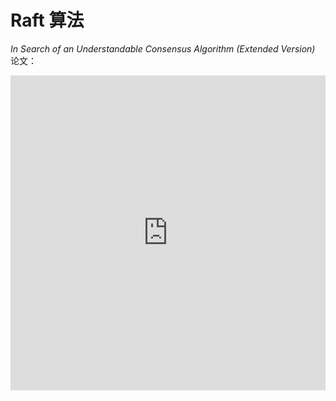 # Raft 算法

*In Search of an Understandable Consensus Algorithm (Extended Version)* 论文：

<iframe src="https://raft.github.io/raft.pdf#toolbar=0&navpanes=0&statusbar=0&view=FitH" width="100%" style="aspect-ratio: 1/1; border: none"/>

## 拜占庭将军问题

::: tip 拜占庭将军问题
假设多位拜占庭将军中没有叛军，信使的信息可靠但有可能被暗杀的情况下，将军们如何达成是否要进攻的一致性决定？
:::

解决方案大致可以理解成：先在所有的将军中选出一个大将军，用来做出所有的决定。

举例如下：假如现在一共有 3 个将军 A，B 和 C，每个将军都有一个随机时间的倒计时器，倒计时一结束，这个将军就把自己当成大将军候选人，然后派信使传递选举投票的信息给将军 B 和 C，如果将军 B 和 C 还没有把自己当作候选人（自己的倒计时还没有结束），并且没有把选举票投给其他人，它们就会把票投给将军 A，信使回到将军 A 时，将军 A 知道自己收到了足够的票数，成为大将军。在有了大将军之后，是否需要进攻就由大将军 A 决定，然后再去派信使通知另外两个将军，自己已经成为了大将军。如果一段时间还没收到将军 B 和 C 的回复（信使可能会被暗杀），那就再重派一个信使，直到收到回复。

## 复制状态机

复制状态机的核心思想：**相同的初始状态 + 相同的输入 = 相同的结束状态**

![](/distribution/2025-04-26_23-33-05.png)

多个节点上，从相同的初始状态开始，执行相同的一串命令，产生相同的最终状态。

::: tip
在 Raft 中，Leader 将客户端请求（Command）封装到一个个 log entry 中，将这些 log entries 复制到所有 follower 节点，然后大家按相同顺序应用 log entries 中的 command，根据复制状态机的理论，大家的结束状态肯定是一致的。
:::

把复制状态机需要同步的数据量按大小进行分类，它们分别适合不同类型的共识算法：

1. 数据量非常小，如集群成员信息、配置文件、分布式锁、小容量分布式任务队列。可以采用无 Leader 的共识算法（如 **Basic Paxos**），实现有 Chubby、ZooKeeper 等。

![](/distribution/2025-04-28_19-18-23.png)

2. 数据量比较大但可以拆分为不相干的各部分，如大规模存储系统。可以采用有 Leader 的共识算法（如 **Multi Paxos**、**Raft**），实现有 GFS、HDFS 等。

![](/distribution/2025-04-28_19-19-18.png)

3. 不仅数据量大，数据之间还存在关联，这时一个共识算法集群容纳不了所有的数据。这种情况下，就要把数据分片到多个状态机中，状态机之间通过 **两阶段提交** 来保证一致性。这类场景主要是一些如 Spanner、OceanBase、TiDB 等支持分布式事务的分布式数据库。它们通常会对 Paxos 或 Raft 等共识算法进行一定的改造，来满足事务级的要求。

![](/distribution/2025-04-28_19-21-49.png)

## 共识算法

共识是可容错系统中的一个基本问题：即使面对故障，服务器也可以在共享状态上达成一致。

共识算法允许一组节点像一个整体一样一起工作，即使其中的一些节点出现故障也能够继续工作下去，其正确性主要是源于复制状态机的性质：一组 Server 的状态机计算相同状态的副本，即使有一部分的 Server 宕机了它们仍然能够继续运行。

**我们使用共识算法，就是为了实现复制状态机。**

一般通过使用复制日志来实现复制状态机。

每个 Server 存储着一份包括命令序列的日志文件，状态机会按顺序执行这些命令。因为每个日志包含相同的命令，并且顺序也相同，所以每个状态机处理相同的命令序列。由于状态机是确定性的，所以处理相同的状态，得到相同的输出。因此共识算法的工作就是 **保持复制日志的一致性**。

服务器上的共识模块从客户端接收命令并将它们添加到日志中。它与其他服务器上的共识模块通信，以确保即使某些服务器发生故障，每个日志最终包含相同顺序的请求。一旦命令被正确地复制，它们就被称为已提交。每个服务器的状态机按照日志顺序处理已提交的命令，并将输出返回给客户端，因此，这些服务器形成了一个单一的、高度可靠的状态机。

适用于实际系统的共识算法通常具有以下特性：

* **安全**：确保在非拜占庭条件（也就是上文中提到的简易版拜占庭）下的安全性，包括网络延迟、网络分区、丢包、重复发送、乱序问题，无法解决拜占庭问题（如存储不可靠、消息错误）。
* **高可用**：只要大多数服务器都是可操作的，并且可以相互通信，也可以与客户端进行通信，那么这些服务器就可以看作完全功能可用的。在集群中大多数服务器响应，命令就可以完成，不会被少数运行缓慢的服务器来影响整体系统性能。因此，一个典型的由五台服务器组成的集群可以容忍任何两台服务器端故障。假设服务器因停止而发生故障；它们稍后可能会从稳定存储上的状态中恢复并重新加入集群。
* **一致性不依赖时序**：错误的时钟和极端的消息延迟，在最坏的情况下也只会造成可用性问题，而不会产生一致性问题。这一点是共识算法的优势，因为共识算法不受硬件影响，不会因外部因素造成错误。但也造成了一些限制，让共识算法受网络影响很大，在异地容灾场景下，共识算法的支持性比较差。

Raft 区分于其他共识算法的三个特征：

* **Strong Leader**：在 Raft 中，**日志只能从 Leader 流向其他服务器**。这简化了复制日志的管理，使得 Raft 更容易理解。
* **Leader Election**：Raft **使用随机计时器进行 Leader 选举**。这只需在任何共识算法都需要的心跳（heartbeats）上增加少量机制，同时能够简单快速地解决冲突。
* **Membership Changes**：Raft 使用一种 **联合一致（Joint Consensus）的方法** 来处理集群成员变更的问题，变更时，两种不同配置的大多数机器会重叠。这允许整个集群在配置变更期间可以持续正常运行。

长生命周期的强 Leader，是 Raft 实现起来简单，并区别于其他共识算法最重要的特点。但不可忽视的是，这一点也使得 Raft 在性能上存在很大的隐患。因为 Raft 日志流的单向性，Raft 选举出的 Leader 必须具有完整的日志。为了保证时时刻刻都能有具备完整日志的节点可以成为 Leader，Raft 又必须使用 **顺序日志复制** 的方法来避免日志空洞。这就是 Raft 的三个子问题 **领导人选举**、**日志复制**、**安全性** 的闭环逻辑。

![](/distribution/2025-04-28_19-53-19.png)

::: tip no-op（no-operation）补丁
一个节点当选 Leader 后，立刻发送一个自己当前任期的空日志体的 AppendEntries RPC。这样就可以把之前任期内满足提交条件的日志都提交了。

一旦 no-op 完成复制，就可以把之前任期内符合提交条件的日志保护起来了，从而就可以使它们安全提交。因为没有日志体，这个过程应该是很快的。

目前大部分应用于生产系统的 Raft 算法，都是启用 no-op 的。
:::

## 状态简化

### 节点类型

一个 Raft 集群包括若干服务器，以典型的 5 服务器集群举例。在任意的时间，每个服务器一定会处于以下三个状态中的一个：

* **Leader**：负责发起心跳，响应客户端，创建日志，同步日志。
* **Candidate**：Leader 选举过程中的临时角色，由 Follower 转化而来，发起投票参与竞选。
* **Follower**：接收 Leader 的心跳和日志同步数据，投票给 Candidate。

在正常的情况下，只有一个服务器是 Leader，剩下的服务器是 Follower。Follower 是被动的，它们不会发送任何请求，只是响应来自 Leader 和 Candidate 的请求。

![](/distribution/2025-04-26_23-42-29.png)

### 任期

Raft 算法将时间划分为任意长度的任期（term），任期用连续的数字表示，看作当前 term 号。每一个任期的开始都是一次选举，在选举开始时，一个或多个 Candidate 会尝试成为 Leader。如果一个 Candidate 赢得了选举，它就会在该任期内担任 Leader。如果没有选出 Leader，将会开启另一个任期，并立刻开始下一次选举。**Raft 算法保证在任意一个任期内，最多只有一个 Leader。**

![](/distribution/2025-04-27_13-50-45.png)

### RPC 通信

Raft 算法中服务器节点之间使用 RPC 进行通信，并且 Raft 中只有两种主要的 RPC：

* **RequestVote RPC（请求投票）**：由 Candidate 在选举期间发起。
* **AppendEntries RPC（追加条目）**：由 Leader 发起，用来复制日志和提供一种心跳机制。

每个节点都会存储当前的 term 号，当服务器之间进行通信时会交换当前的 term 号：

* 如果有服务器发现自己的 term 号比其他人小，那么他会更新到较大的 term 值。
* 如果一个 Candidate 或者 Leader 发现自己的 term 过期了，他会立即退回成 Follower。
* 如果一台服务器收到的请求的 term 号是过期的，那么它会拒绝此次请求。

### 日志

* **entry**：每一个事件成为 entry，只有 Leader 可以创建 entry。entry 的内容为 `<term, index, cmd>`，其中 cmd 是可以应用到状态机的操作。
* **log**：由 entry 构成的数组，每一个 entry 都有一个表明自己在 log 中的 index。只有 Leader 才可以改变其他节点的 log。entry 总是先被 Leader 添加到自己的 log 数组中，然后再发起共识请求，获得同意后才会被 Leader 提交给状态机。Follower 只能从 Leader 获取新日志和当前的 commitIndex，然后把对应的 entry 应用到自己的状态机中。

## 领导人选举

Raft 使用 **心跳机制** 来触发 Leader 的选举。如果一台服务器能够收到来自 Leader 或者 Candidate 的有效信息，那么它会一直保持为 Follower 状态，并且刷新自己的 electionElapsed，重新计时。

Leader 会向所有的 Follower 周期性发送心跳来保证自己的 Leader 地位。如果一个 Follower 在一个周期内没有收到心跳信息，就叫做选举超时，然后它就会认为此时没有可用的 Leader，并且开始进行一次选举以选出一个新的 Leader。

为了开始新的选举，Follower 会 **自增自己的 term 号** 并且 **转换状态为 Candidate**。然后他会 **投票给自己**，并且并行地向所有节点发起 RequestVote RPC 请求，Candidate 的状态会持续到以下情况发生：

* **获得超过半数选票赢得选举**：成为 Leader 并开始发送心跳。
* **其他节点赢得选举**：收到新 Leader 的心跳后，如果新 Leader 的任期号不小于自己当前的任期号，那么就从 Candidate 回到 Follower 状态。
* **一轮选举结束无人胜出**：每个 Candidate 都在一个自己的随机选举超时时间后增加任期号开始新一轮投票。

赢得选举的条件是：一个 Candidate 在一个任期内收到了来自集群内的多数选票（$\frac{N}{2}+1$），就可以成为 Leader。

在 Candidate 等待选票的时候，它可能收到其他节点声明自己是 Leader 的心跳，此时有两种情况：

* 该 Leader 的 term 号大于等于自己的 term 号，说明对方已经成为 Leader，则自己回退为 Follower。
* 该 Leader 的 term 号小于自己的 term 号，那么会拒绝该请求并让该节点更新 term。

由于可能同一时刻出现多个 Candidate，导致没有 Candidate 获得大多数选票，如果没有其他手段来重新分配选票的话，那么可能会无限重复下去。Raft 使用了 **随机的选举超时时间** 来避免上述情况。每一个 Candidate 在发起选举后，都会随机化一个新的选举超时时间，这种机制使得各个服务器能够分散开来，在大多数情况下只有一个服务器会率先超时；它会在其他服务器超时之前赢得选举。

```C:line-numbers {1}
// 请求投票 RPC Request // [!code highlight]
struct RequestVoteRequest {
    int term;         // 自己当前的任期号
    int candidateId;  // 自己的 ID
    int lastLogIndex; // 自己最后一个日志号
    int lastLogTerm;  // 自己最后一个日志的任期
}
```

```C:line-numbers {1}
// 请求投票 RPC Response // [!code highlight]
struct RequestVoteResponse {
    int  term;        // 自己当前的任期号
    bool voteGranted; // 自己是否投票给这个 Candidate
}
```

对于没有成为 Candidate 的 Follower 节点，对于同一个任期，会按照 **先来先得** 的原则投出自己的选票。

## 日志复制

一条日志（`<index, term, cmd>`）中需要具有三个信息：

* 日志号（`index`）
* Leader 的任期号（`term`）
* 状态机指令（`cmd`）

![](/distribution/2025-04-28_00-21-24.png)

一旦选出了 Leader，它就开始接收客户端的请求。每一个客户端的请求都包含一条需要被复制状态机（Replicated State Machine）执行的命令。Leader 收到客户端请求后，会生成一个 entry，包含 `<index, term, cmd>`，再将这个 entry 添加到自己的日志末尾后，向所有的节点广播该 entry（Leader 并行发送 **AppendEntries RPC** 给 Follower），要求其他服务器复制这条 entry。如果 Follower 接收该 entry，则会将 entry 添加到自己的日志后面，同时返回给 Leader 同意。如果 Leader 收到了超过半数的成功响应，Leader 会将这个 entry 应用到自己的状态机中，之后可以称这个 entry 是 **提交** 的，并且向客户端返回执行结果。

::: tip 日志复制超过了半数的节点后，是否就会百分百会提交呢？
不是。因为从 Follower 复制完成，到 Follower 通知 Leader，再到 Leader 完成提交，是需要时间的。在这个时间内如果 Leader 宕机了，日志复制虽然超过了半数的节点，但是未能完成提交。
:::

Raft 保证以下两个性质：

* 在两个日志里，有两个 entry 拥有相同的 index 和 term，那么它们一定有相同的 cmd。**（通过“仅有 Leader 可以生成 entry”来保证第一个性质）**
* 在两个日志里，有两个 entry 拥有相同的 index 和 term，那么它们前面的 entry 也一定相同。**（通过“一致性检查”来保证第二个性质）**

在此过程中，Leader 或 Follower 随时都有崩溃或缓慢的可能性，Raft 必须要在有宕机的情况下继续支持日志复制，并且保证每个副本日志顺序的一致，以保证复制状态机的实现。具体有三种可能：

1. 如果有 Follower 因为某些原因没有给 Leader 响应，那么 Leader 会不断地重发追加条目请求（**AppendEntries RPC**），哪怕 Leader 已经回复了客户端。
2. 如果有 Follower 崩溃后恢复，这时 Raft 追加条目的一致性检查生效，保证 Follower 能按顺序恢复崩溃后缺失的日志。

::: tip Raft 的一致性检查
Leader 在每一个发往 Follower 的追加条目 RPC 中，会放入前一个日志条目的索引位置和任期号，如果 Follower 在它的日志中找不到前一个日志，那么它就会拒绝此日志，Leader 收到 Follower 的拒绝后，会发送前一个日志条目，从而逐渐向前定位到 Follower 第一个缺失的日志。
:::

3. 如果 Leader 崩溃，那么崩溃的 Leader 可能已经复制了日志到部分 Follower 但还没有提交，而被选出的新 Leader 又可能不具备这些日志，这样就有部分 Follower 中的日志和新 Leader 的日志不相同。Raft 在这种情况下，Leader 通过 **强制 Follower 复制它的日志** 来解决不一致的问题，这意味着 Follower 中跟 Leader 冲突的日志条目会被新 Leader 的日志条目覆盖（因为没有提交，所以不违反外部一致性）。

![](/distribution/2025-04-28_00-47-17.png)

::: tip 总结
通过这种机制，Leader 在当权之后就不需要任何特殊的操作来使日志恢复到一致状态。

Leader 只需要进行正常的操作，然后日志就能在回复 AppendEntries 一致性检查失败的时候自动趋于一致。

Leader 从来不会覆盖或者删除自己的日志条目（**Append-Only**）。

这样的日志复制机制，就可以保证一致性特性：

1. 只要过半的服务器能正常运行，Raft 就能够接收、复制并应用新的日志条目；
2. 在正常情况下，新的日志条目可以在一个 RPC 来回中被复制给集群中的过半机器；
3. 单个运行慢的 Follower 不会影响整体的性能。
:::

```C:line-numbers {1}
// 追加日志 RPC Request // [!code highlight]
struct AppendEntriesRequest {
    int term;         // 自己当前的任期号
    int leaderId;     // Leader (自己) 的 ID
    int prevLogIndex; // 前一个日志的日志号
    int prevLogTerm;  // 前一个日志的任期号
    byte[] entries;   // 当前日志体
    int leaderCommit; // Leader 的已提交日志号
}
```

```C:line-numbers {1}
// 追加日志 RPC Response // [!code highlight]
struct AppendEntriesResponse {
    int  term;    // 自己当前的任期号
    bool success; // Follower 是否包括前一个日志
}
```

如果 leaderCommit > commitIndex，那么把 commitIndex 设为 MIN(leaderCommit, index of last new entry)。

为了使得 Follower 的日志和自己的日志一致，Leader 需要找到 Follower 与它日志一致的地方，然后删除 Follower 在该位置之后的日志，接着把这之后的日志发送给 Follower。Leader 给每一个 Follower 维护了一个 nextIndex，它表示 Leader 将要发送给该追随者的下一条日志条目的索引。当一个 Leader 开始掌权时，它会将 nextIndex 初始化为它的最新的日志条目索引数 +1。如果一个 Follower 的日志和 Leader 的不一致，AppendEntries 一致性检查会在下一次 AppendEntries RPC 时返回失败。在失败之后，Leader 会将 nextIndex 递减然后重试 AppendEntries RPC。最终 nextIndex 会达到一个 Leader 和 Follower 日志一致的地方。这时，AppendEntries 会返回成功，Follower 中冲突的日志条目都被移除了，并且添加所缺少的上了 Leader 的日志条目。一旦 AppendEntries 返回成功，Follower 和 Leader 的日志就一致了，这样的状态会保持到该任期结束。

## 安全性

### Leader 宕机处理：选举限制

如果一个 Follower 落后了 Leader 若干条日志（但没有漏一整个任期），那么在下次选举中，按照领导者选举里的规则，它依旧有可能当选 Leader。它在当选新 Leader 后就永远也无法补上之前缺失的那部分日志，从而造成状态机之间的不一致。

**所以 Leader 需要保证自己存储全部已经提交的日志条目。这样才可以使日志条目只有一个流向：从 Leader 流向 Follower，Leader 永远不会覆盖已经存在的日志条目。**

**RequestVote RPC** 执行了这样的限制：RPC 中包含了 Candidate 的日志信息，如果投票者自己的日志比 Candidate 的还新，它会拒绝掉该投票请求。

Raft 通过比较两份日志中最后一条日志条目的索引值和任期号来定义谁的日志比较新：

* 如果两个日志的 term 不同，term 大的更新；
* 如果 term 相同，更长的 index 更新。

### Leader 宕机处理：新 Leader 是否提交之前任期内的日志条目

一旦当前任期内的某个日志条目已经存储到过半的服务器节点上，Leader 就知道该日志条目可以被 **提交** 了。

如果某个 Leader 在提交某个日志条目之前崩溃了，以后的 Leader 会试图完成该日志条目的 **复制**。复制，而非提交，不能通过心跳提交老日志。

**Raft 永远不会通过计算副本数目的方式来提交之前任期内的日志条目。**

只有 Leader 当前任期内的日志条目才通过计算副本数目的方式来提交。一旦当前任期的某个日志条目以这种方式提交，那么由于日志匹配特性，之前的所有日志条目也都会被间接地提交。

### Follower 和 Candidate 宕机处理

如果 Leader 崩溃，集群中的节点在 electionTimeout 时间内没有收到 Leader 的心跳信息就会触发新一轮的选举，在选举期间整个集群对外是不可用的。

如果 Follower 和 Candidate 崩溃，处理方式会简单很多。之后发送给它的 RequestVote RPC 和 AppendEntries RPC 会失败。由于 **Raft 的所有请求都是幂等的**，所以失败的话会无限的重试。如果崩溃恢复后，就可以收到新的请求，然后选择追加或者拒绝 entry。

### 时间与可用性

Raft 的要求之一就是安全性不依赖于时间：系统不能仅仅因为一些事件发生的比预想的快一些或者慢一些就产生错误。

只要整个系统满足下面的时间要求，Raft 就可以选举出并维持一个稳定的 Leader：

$$
\text{broadcastTime} << \text{electionTimeout} << \text{MTBF}
$$

* **broadcastTime（广播时间）**：向其他节点并发发送消息的平均响应时间。
* **electionTimeout（选举超时时间）**：选举超时时间。
* **MTBF（平均故障时间）**：单台机器的平均健康时间。

broadcastTime 应该比 electionTimeout 小一个数量级，为的是使 Leader 能够持续发送心跳信息（heartbeat）来阻止 Follower 开始选举。

electionTimeout 也要比 MTBF 小几个数量级，为的是使得系统稳定运行。当 Leader 崩溃时，大约会在整个 electionTimeout 的时间内不可用；我们希望这种情况仅占全部时间的很小一部分。

由于 broadcastTime 和 MTBF 是由系统决定的属性，因此需要决定 electionTimeout 的时间。一般来说，broadcastTime 一般为 0.5～20ms，electionTimeout 可以设置为 10～500ms，MTBF 一般为几个月甚至更长。

## 集群成员变更

### 两阶段方法

在需要改变集群配置的时候（如增删节点、替换宕机的机器或者改变复制的程度），Raft 可以进行配置变更自动化。自动化配置变更机制最大的难点是 **保证转换过程中不会出现同一任期的两个 Leader**，因为转换期间整个集群可能划分为 **两个独立的大多数**。（脑裂问题）

![](/distribution/2025-04-28_12-54-02.png)

图片所示为 3 节点集群（S1、S2、S3）扩容到 5 节点集群（S1、S2、S3、S4、S5）。S1、S2 为老配置集群，S3、S4、S5 为新配置集群。老配置为 3 节点，S1、S2 可以选出一个 Leader，新配置为 5 节点，S3、S4、S5 可以选出一个 Leader。

为了解决这个问题，配置采用了一种 **两阶段** 的方法。

集群先切换到一个过渡的配置，称为 **联合一致**。

* 第一阶段，Leader 发起 $C_{old,new}$，使整个集群进入 **联合一致状态**。这时，所有 RPC 都要在新旧两个配置中都达到大多数才算成功。
* 第二阶段，Leader 发起 $C_{new}$，使整个集群进入 **新配置状态**。这时，所有 RPC 只要在新配置下能达到大多数就算成功。

和普通日志不同，对于集群成员变更的日志，只要服务器将该配置日志条目增加到自己的日志中，他就会用该配置做出未来所有的决策。**这就意味着无论新配置日志条目是否提交，服务器总是会使用它日志中最新的配置。**

而 Leader 只要发起了 $C_{old,new}$ 或 $C_{new}$，就会直接按照联合一致或者新配置来执行。

### 宕机处理

我们假设 Leader 可以在集群成员变更的任何时候宕机，大概有以下几种可能：

1. Leader 在 $C_{old,new}$ 未提交时宕机
2. Leader 在 $C_{old,new}$ 已提交但 $C_{new}$ 未发起时宕机
3. Leader 在 $C_{new}$ 已发起时宕机

![](/distribution/2025-04-28_13-12-47.png)

图片所示为 3 节点集群（S1、S2、S3）扩容到 5 节点集群（S1、S2、S3、S4、S5）。其中 S3 是当前任期的 Leader，这时我们增加 S4、S5 两个节点，Raft 会先将它们设置为只读，等到它们追上日志进度后，才会开始集群成员变成。然后现任 Leader S3 发起 $C_{old,new}$ 并复制给了 S4、S5，这时的 S3、S4、S5 已经进入了联合一致状态，他们的决策要在新旧两个配置中都达到大多数才算成功。

**1. Leader 在 $C_{old,new}$ 未提交时宕机**

![](/distribution/2025-04-28_13-23-47.png)

S1、S2 超时，开始进行选举，并且可以产生一个老配置的 Leader。但是，在联合一致状态下，S3 必须要在老配置（S1、S2、S3）和新配置（S1、S2、S3、S4、S5）下都拿到超过半数选票才能当选。

所以 S3 无法当选 Leader，集群中只能选出 S1、S2 中的一个 Leader。这样集群成员变更就失败了，但不会出现两个 Leader。

![](/distribution/2025-04-28_13-25-52.png)

这里还有一种可能，选出的新 Leader 具有 $C_{old,new}$，但按照安全性限制，这个新 Leader 无法提交 $C_{old,new}$。可以让他继续发送 $C_{new}$，继续进行集群成员变更。

![](/distribution/2025-04-28_15-45-17.png)

如图，Leader 复制 $C_{old,new}$ 到新老配置的大多数节点，满足联合一致，但 Leader 在 $C_{old,new}$ 未提交时宕机，这时 S1 当选 Leader，根据安全性规则，S1 不可以直接提交 $C_{old,new}$，所以 S1 只能继续复制 $C_{new}$，这时它把 $C_{new}$ 复制到了 S1、S4、S5 节点，构成了新配置集群的大多数，但这时能提交 $C_{new}$ 吗？

不可以。因为没有 S3 的反馈，$C_{old,new}$ 的提交规则并没有被满足。这时提交的 $C_{new}$ 会把 $C_{old,new}$ 一并提交，这是不安全的。

在某些设计中，可以强制让 $C_{new}$ 按照联合一致规则提交，如果 Leader 满足不了条件会自动退位。

**2. Leader 在 $C_{old,new}$ 已提交但 $C_{new}$ 未发起时宕机**

在这种情况下，Leader 的 $C_{old,new}$ 日志在新旧两种配置的集群中超过半数了，$C_{old,new}$ 就可以被提交了。

![](/distribution/2025-04-28_13-28-16.png)

如果 Leader 在 $C_{old,new}$ 已提交但 $C_{new}$ 未发起时宕机，选举限制安全性规则决定了选出的新 Leader 一定具有 $C_{old,new}$，也就是符合在两种配置集群中都超过半数，已经不存在出现脑裂问题的可能了。

![](/distribution/2025-04-28_13-34-13.png)

联合一致状态下，也是可以正常执行命令的，但也需要在两个配置集群中都达到大多数才能提交。

**3. Leader 在 $C_{new}$ 已发起时宕机**

$C_{old,new}$ 提交后，Leader 就会发起 $C_{new}$，这时 Leader 只要满足新配置中的条件，就可以提交日志。要 $C_{new}$ 发起，意味着 $C_{old,new}$ 已经被复制到了大多数节点，就不需要再去管老配置。

![](/distribution/2025-04-28_13-36-54.png)

如果 Leader 在 $C_{new}$ 已发起时宕机，已经复制了 $C_{new}$ 的节点会 **只按新配置选举**，没有复制 $C_{new}$ 的节点会 **按新老配置选举**。有没有复制 $C_{new}$ 的节点都有可能当上 Leader。没有复制 $C_{new}$ 的节点选举成功也会发 $C_{new}$。

![](/distribution/2025-04-28_13-42-19.png)

图片所示为 5 节点集群（S1、S2、S3、S4、S5）缩容到 3 节点集群（S1、S2、S3）。这时如果 Leader 宕机了，$C_{new}$ 会不会被覆盖？

不会。因为处于联合一致状态的节点，也就是只复制了 $C_{old,new}$ 没有复制 $C_{new}$ 的节点，必须要在两个集群中都得到大多数选票才能选举成功。而 S2、S3 不会投票给 S1、S4、S5 中的一个，所以 S3 宕机只有 S2 才能当选，已提交的 $C_{new}$ 不会被覆盖。

### 总结

![](/distribution/2025-04-28_17-18-28.png)

在 $C_{old,new}$ 发起但未提交时，Raft 集群还未进入联合一致状态。这时 Leader 宕机，可以仅靠老配置选出来的新 Leader。

一旦 $C_{old,new}$ 提交，Raft 集群就进入了联合一致状态，这时 Leader 宕机，选出的新 Leader 也要符合联合一致的选票规则了。

$C_{old,new}$ 提交后，Leader 就可以发起 $C_{new}$，从 $C_{new}$ 开始，集群就可以仅靠新配置进行选举和日志复制了。

如果是缩减集群的情况下，Leader 可能自身就是缩减的对象，那么它会在 $C_{new}$ 复制完成后自动退位。

::: tip 集群成员变更的三个补充规则
1. 新增节点时，需要等新增的节点完成日志同步再开始集群成员变更。这是为了防止集群在新增节点还未同步日志时就进入联合一致状态或新配置状态，影响正常命令日志提交。
2. 缩减节点时，Leader 本身可能就是要缩减的节点，这时它会在完成 $C_{new}$ 的提交后自动退位。在发起 $C_{new}$ 后，要退出集群的 Leader 就会处在操纵一个不包含它本身的 Raft 集群的状态下。这时它可以发送 $C_{new}$ 日志，但是日志计数时不计自身。
3. 为了避免下线的节点超时选举而影响集群运行，服务器会在它确信集群中有 Leader 存在时拒绝 RequestVote RPC。因为 $C_{new}$ 的新 Leader 不会再发送心跳给要退出的节点，如果这些节点没有及时下线，它们会超时增加任期号后发送 RequestVote RPC。虽然它们不可能当选 Leader，但会导致 Raft 集群进入投票选举阶段，影响集群的正常运行。为了解决这个问题，Raft 在 RequestVote RPC 上补充了一个原则：一个节点如果在最小超时时间之内收到了 RequestVote RPC，那么它会拒绝此 RPC。这样，只要 Follower 连续收到 Leader 的心跳，那么退出集群节点的 RequestVote RPC 就不会影响到 Raft 集群的正常运行了。
:::

::: warning
这种集群成员变更的方法一般称为 Joint Consensus 方法或多节点变更方法。这种方法边界情况很多，实现复杂，实际上有点违背 Raft 的设计初衷。所以现在大多数对 Raft 算法的实现都是基于 **单节点变更** 的方法。单节点变更可以极大简化实现难度。
:::

## 单节点变更

联合一致（Joint Consensus）集群成员变更方法比较复杂，不太契合 Raft 的易理解性。在 Diego Ongaro 的博士论文和后续的大部分对 Raft 实现中，都使用的是另一种更简单的单节点变更方法，即一次只增减一个节点，称为 **单节点集群成员变更方法**。

### 特性

**在 Raft 的单节点变更方法中，只增减一个节点时无法选出两个 Leader。**

其原因在于新旧配置的“大多数”（majority）必然存在重叠节点，这些重叠节点的投票只能投给一个配置（要么旧配置，要么新配置），从而避免了脑裂（split brain）问题。这样增减一个节点的情况下，就可以不经过联合一致，直接从老配置切换到新配置。

**1. 新旧配置的“大多数”必然重叠**

假设集群当前有 $N$ 个节点（旧配置），变更为 $N±1$ 个节点（新配置）。无论增减哪一个节点，新旧配置的“大多数”分别为：

* 旧配置的大多数：$⌈N/2⌉+1$
* 新配置的大多数：$⌈(N±1)/2⌉+1$

旧配置的大多数和新配置的大多数必须包含至少一个重叠节点（即两者交集非空）。

![](/distribution/2025-04-28_20-12-06.png)

**2. 重叠节点的投票是互斥的**

Raft 要求每个节点在同一任期内只能投一次票。因此重叠节点无法同时为旧配置和新配置的候选人投票。如果它投给旧配置的 Leader，则新配置无法获得足够票数；反之亦然。

**3. 无法同时满足两个“大多数”**

要选出两个 Leader（旧配置和新配置各一个），需要：

* 旧配置的 Leader 获得旧配置的大多数投票。
* 新配置的 Leader 获得新配置的大多数投票。

但由于重叠节点的投票互斥，两个“大多数”无法同时满足：

* 如果重叠节点投给旧配置，新配置无法凑够大多数。
* 如果重叠节点投给新配置，旧配置无法凑够大多数。

**4. 对比：多节点变更的脑裂风险**

在联合一致（Joint Consensus）中，若同时增减多个节点，新旧配置的“大多数”可能无重叠，此时可能同时选出两个 Leader（脑裂）。而单节点变更通过强制“大多数”重叠，天然避免了这一问题。

如果需要一次增减多个节点，只需要多次执行单节点变更即可。

### 步骤

集群要从 3 节点切换到 4 节点：

![](/distribution/2025-04-28_21-00-19.png)

1. 完成增加节点的日志同步

::: tip 如何判断增加节点完成了日志同步？
增加节点在追赶日志的同时，Leader 也在不断接收新的日志，所以看起来新增的节点和其他 Follower 一样，永远会落后 Leader 当前的若干日志。可以通过分多轮同步的方法来完成同步。每一轮开始，Leader 记录下当前日志号，然后同步新增节点的日志至此位置。如此重复，在一定的轮数（如 10 轮）后，就可以认为新增节点的日志已经足够新，可以开始集群成员变更了。
:::

2. 当前的 Leader S3 开始产生并发送 $C_{new}$。和联合一致方法一样，当前的 Leader S3 有 $C_{new}$ 的日志后，它就按照新配置来执行了。也就是说 $C_{new}$ 只有复制到了三个节点以上才能完成提交。
3. $C_{new}$ 复制到了 S1 和 S4 中，S3 完成了 $C_{new}$ 的提交，单节点成员集群变更完成。

![](/distribution/2025-04-28_21-07-35.png)

::: tip 在 $C_{new}$ 没有复制到大多数节点时 Leader 宕机：
1. 选出的新 Leader 可能是 S4，具有 $C_{new}$，那么它会继续进行集群成员变更。
2. 选出的新 Leader 也可能是 S1 或 S2，没有 $C_{new}$，这时集群成员变更失败。

因为 S4 复制了 $C_{new}$，所以它需要三个节点的选票才能当选，也就是 S1、S2、S3 至少有两者给它投票了。这也是老配置的大多数，所以这里不会产生脑裂现象。
:::

### 缺陷

1. 联合一致支持一步完成机器的替换，比如我们可以通过联合一致的方法把原来集群的 (a,b,c) 三台机器替换为 (d,b,c) 三台机器。但使用单节点变更就只能由 (a,b,c) 三台机器替换为 (a,b,c,d) 四台机器再替换为 (d,b,c) 三台机器，需要两步。
2. 单节点变更过程必然经历偶数节点的状态，这会降低集群的高可用性。当机器两两分布时，如果发生网络分区，则无法选出 Leader。
   * 解决办法：**优化单节点变更的过程中偶数节点集群的大多数概念。**
   * 对于 4 机器集群，老配置中的任意两个节点 (a,b)、(a,c)、(b,c) 也可以算作变更过程中四节点的大多数，可以让 $C_{new}$ 提交。
   * 因为 (a,b)、(a,c)、(b,c) 是新老配置的最小交集，只要它们都复制了 $C_{new}$，就可以保证选出的新 Leader 一定是新配置的，所以不会发生脑裂问题。
3. 连续的两次变更，如果第一步变更的过程中如果出现了切主，那么紧跟着的下一次变更可能出现错误。

![](/distribution/2025-04-28_22-11-10.png)

![](/distribution/2025-04-28_22-42-06.png)

::: danger 可能出现的错误
集群准备从 4 节点增加两个节点到 6 节点，分为两次单节点成员变更进行。Leader S3 把 $C_{new1}$ 复制到了 S5（要增加的节点），之后 S3 宕机，重新选举，S1 依靠 S2、S4 的两票当选 Leader，这时认为 $C_{new1}$ 变更失败，新 Leader S1 开始 $C_{new2}$ 的复制，$C_{new2}$ 向集群中增加节点 S6，这时的新 Leader S1 不认为集群中存在 S5，所以 $C_{new2}$ 还是把集群从 4 节点变成 5 节点。所以 S1 把 $C_{new2}$ 复制到了 S1、S2、S6 后，就达到了 5 节点的大多数，可以提交 $C_{new2}$ 了，认为单节点集群成员变更完成。之后 S1 宕机，S3 依靠 S3、S4、S5 的选票重新当选 Leader，这时对于 S3 而言还是 $C_{new1}$ 的配置，认为集群是 S1 到 S5 五个节点，所以只需要三票就可以当选。S3 当选 Leader 后，就会把 $C_{new1}$ 复制到所有的节点，造成已提交的 $C_{new2}$ 被覆盖，S3 根本不知道 S6 的存在，所以 S6 上的 $C_{new2}$ 不会被覆盖。**这里已提交的 $C_{new2}$ 被覆盖了。**
:::

::: tip 解决方法
新 Leader 必须提交一条自己任期内的 no-op 日志，才能开始单节点集群成员变更。这样，S1 在当选新 Leader 后，就可以通过 no-op 把未提交的 $C_{new1}$ 覆盖掉，再开始 $C_{new2}$ 的复制，就不会出现上述问题。
:::

## 日志压缩机制

为什么要进行日志压缩？因为随着 Raft 集群的不断运行，各状态机上的 log 也在不断地积累，总会有一个时间把状态机的内存打爆，所以我们需要一个机制来安全地清理状态机上的 log。

Raft 采用的是一种快照技术，每个节点在达到一定条件之后，可以把当前日志中的命令都写入自己的快照，然后就可以把已经并入快照的日志都删除了。

快照中一个 key 只会留有最新的一份 value，占用空间比日志小很多。

![](/distribution/2025-04-29_00-46-08.png)

::: tip 一个 Follower 落后 Leader 很多，如果老的日志被清理了，Leader 怎么同步给 Follower 呢？
Raft 的策略是直接向 Follower 发送自己的快照。
:::

## 只读操作处理

直观上讲 Raft 的读只要直接读取 Leader 上的结果就行了。但直接从 Leader 的状态机取值实际上并不是**线性一致性读（强一致性读）**。

**线性一致性读（强一致性读）的定义**：读到的结果要是读请求发起时已经完成提交的结果（快照）。

![](/distribution/2025-04-29_00-48-43.png)

在 Leader 和其他节点发生了网络分区的情况下，其他节点可能已经重新选出了一个 Leader，而如果老 Leader 在没有访问其他节点的情况下直接拿自身的值返回客户端，这个读取的结果就有可能不是最新的。

要追求线性一致性读（强一致性读），需要让 **这个读的过程或结果，也在大多数节点上达到共识。**

稳妥的方法是把读也当作一个 log，由 Leader 发到所有的节点上寻求共识，这个读的 log 提交后，得到的结果一定是符合线性一致性的。可以对这个方法进行优化，并符合以下规则：

1. 线性一致性读一定要发往 Leader。
2. 如果一个 Leader 在它的任期内还没有提交一个日志，那么它要在提交了一个日志后才能反馈 Client 读请求（可以通过 no-op 补丁来优化这一点）。因为只有在自己任期内提交了一个日志，Leader 才能确认之前任期的哪些日志已被提交，才不会出现已提交的数据读取不到的情况。

::: tip
安全性规则能保证被选出的 Leader 一定具有所有已被提交的日志，但它有可能有的日志还没有提交，它并不能确定哪些日志是已提交的，哪些日志没提交，而在它任期内提交一个日志，就能确定这一点。
:::

3. 在进行读操作前，Leader 要向所有节点发送心跳，并得到大多数节点的反馈，以确认自己仍是 Leader。
4. Leader 把自己已提交的日志号设为 readIndex，只要 Leader 应用到了 readIndex 的日志，就可以查询状态机结果并返回 Client 了。

优化过后的线性一致性读，也至少需要一轮 RPC（Leader 确认的心跳），并不比写操作快多少（写操作最少一轮 AppendEntries RPC）。

所以还可以继续优化，因为读的这轮 RPC 仅仅是为了确认集群中没有新 Leader 产生。那么如果 Leader 上一次心跳发送的时间还不到选举超时时间的下界，集群就不能选出一个新 Leader，那么这段时间就可以不经过这轮心跳确认，直接返回读的结果。

如果不要求强一致性读，怎样利用 Follower 承载更大的读压力？**（弱一致性读）**

1. Follower 接收到读请求后，向 Leader 请求 readIndex。
2. Follower 等待自身状态机应用日志到 readIndex。
3. Follower 查询状态机结果，并返回客户端。

## 性能

分析 Raft 的性能：最根本的，每完成一个日志（命令）的复制与提交，需要的网络（RPC）来回次数。Raft 在理想情况下，只需要一次 AppendEntries RPC 来回即可提交日志（理论上的极限）。

影响 Raft 性能的因素以及优化方法：

1. **选举及维持 Leader 所需的代价**：合理设置选举超时时间。
2. **Batch**：一个日志可以包含多个命令，然后批量进行复制，来节省网络。
3. **Pipeline**：Leader 不用等待 Follower 的回复，就继续给 Follower 发送下一个日志。
4. **Multi-Raft**：将数据分组，每组数据是独立的，用自己的 Raft 来同步。

![](/distribution/2025-04-29_01-14-41.png)

## Raft 与 Paxos 比较

> Raft 不允许日志空洞，所以性能没 Paxos 好。

长生命周期的强 Leader，是 Raft 实现起来简单，并区别于其他共识算法最重要的特点。要保证日志只能从 Leader 流向 Follower，Raft 选举出的 Leader 必须具有完整的日志。为了保证时时刻刻都能有具备完整日志的节点可以成为 Leader，Raft 又必须使用 **顺序日志复制** 的方法来避免日志空洞。

这里的 Paxos 实际上指的是一个 **能完美处理所有日志空洞带来的边界情况**，并能保证处理这些边界情况的代价要小于允许日志空洞带来的收益的共识算法。

Raft 确实不允许日志空洞这个性能上限，但大部分系统实现连 Raft 的上限都是远远没有达到的，所以无需考虑 Raft 本身的瓶颈。Raft 也有允许日志空洞的实现，比如 ParallelRaft 就是 Raft 允许日志空洞的改造。
